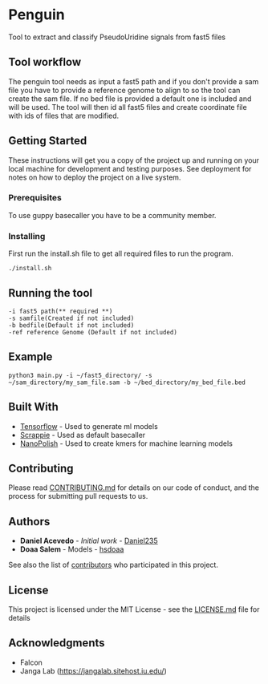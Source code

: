 # Penguin
Tool to extract and classify PseudoUridine signals from fast5 files

## Tool workflow
The penguin tool needs as input a fast5 path and if you don't provide a sam file you have to provide a reference genome to align to so the tool can create the sam file.  If no bed file is provided a default one is included and will be used.
The tool will then id all fast5 files and create coordinate file with ids of files that are modified.

## Getting Started

These instructions will get you a copy of the project up and running on your local machine for development and testing purposes. See deployment for notes on how to deploy the project on a live system.

### Prerequisites

To use guppy basecaller you have to be a community member.  

### Installing

First run the install.sh file to get all required files to run the program.

```
./install.sh
```

## Running the tool

```
-i fast5 path(** required **)
-s samfile(Created if not included)
-b bedfile(Default if not included)
-ref reference Genome (Default if not included)
```

## Example

```
python3 main.py -i ~/fast5_directory/ -s ~/sam_directory/my_sam_file.sam -b ~/bed_directory/my_bed_file.bed
```


## Built With

* [Tensorflow](https://www.tensorflow.org/) - Used to generate ml models
* [Scrappie](https://github.com/nanoporetech/scrappie) - Used as default basecaller
* [NanoPolish](https://github.com/jts/nanopolish) - Used to create kmers for machine learning models

## Contributing

Please read [CONTRIBUTING.md](https://gist.github.com/PurpleBooth/b24679402957c63ec426) for details on our code of conduct, and the process for submitting pull requests to us.

## Authors

* **Daniel Acevedo** - *Initial work* - [Daniel235](https://github.com/daniel235)
* **Doaa Salem** - Models - [hsdoaa](https://github.com/hsdoaa)

See also the list of [contributors](https://github.com/your/project/contributors) who participated in this project.

## License

This project is licensed under the MIT License - see the [LICENSE.md](LICENSE.md) file for details

## Acknowledgments

* Falcon
* Janga Lab (https://jangalab.sitehost.iu.edu/)
